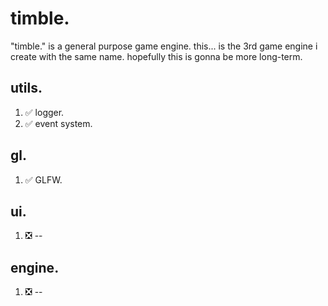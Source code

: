 # timble.
"timble." is a general purpose game engine. 
this... is the 3rd game engine i create with the same name. hopefully this is gonna be more long-term.

## utils.
1. :white_check_mark: logger.
2. :white_check_mark: event system.

## gl.
1. :white_check_mark: GLFW.

## ui.
1. :negative_squared_cross_mark: --

## engine.
1. :negative_squared_cross_mark: --
